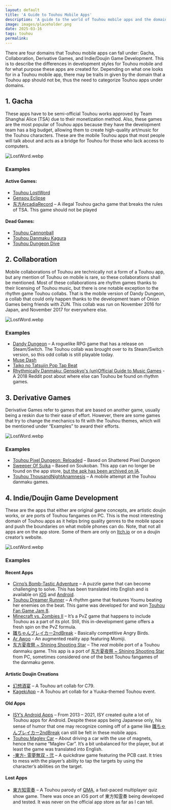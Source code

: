 ```yaml
---
layout: default
title: 'A Guide to Touhou Mobile Apps'
description: 'A guide to the world of Touhou mobile apps and the domains they fall under.'
image: images/placeholder.png
date: 2025-03-16
tags: touhou
permalink:
---
```

There are four domains that Touhou mobile apps can fall under: Gacha, Collaboration, Derivative Games, and Indie/Doujin Game Development. This is to describe the differences in development styles for Touhou mobile and for what purpose these apps are created for. Depending on what one looks for in a Touhou mobile app, there may be traits in given by the domain that a Touhou app should not be, thus the need to categorize Touhou apps under domains.

## 1. Gacha
These apps have to be semi-official Touhou works approved by Team Shanghai Alice (TSA) due to their monetization method. Also, these games are the most popular of Touhou apps because they have the development team has a big budget, allowing them to create high-quality art/music for the Touhou characters. These are the mobile Touhou apps that most people will talk about and acts as a bridge for Touhou for those who lack access to computers.

![LostWord.webp](/images/findings/touhou-mobile-apps/LostWord.webp)

### Examples

#### Active Games:
- [Touhou LostWord](https://global.touhoulostword.com/)
- [Gensou Eclipse](https://gensoueclipse.jp/)
- [东方ArcadiaRecord](https://thwiki.cc/%E4%B8%9C%E6%96%B9ArcadiaRecord) – A illegal Touhou gacha game that breaks the rules of TSA. This game should not be played

#### Dead Games:
- [Touhou Cannonball](https://en.touhouwiki.net/wiki/Touhou_Cannonball)
- [Touhou Danmaku Kagura](https://en.touhouwiki.net/wiki/Touhou_Danmaku_Kagura)
- [Touhou Dungeon Dive](https://www.youtube.com/watch?v=1V0pFXF2RCQ)



## 2. Collaboration
Mobile collaborations of Touhou are technically not a form of a Touhou app, but any mention of Touhou on mobile is rare, so these collaborations shall be mentioned. Most of these collaborations are rhythm games thanks to their licensing of Touhou music, but there is one notable exception to the rhythm game Touhou collabs.
That is the mobile version of Dandy Dungeon, a collab that could only happen thanks to the development team of Onion Games being friends with ZUN. This collab was run on November 2016 for Japan, and November 2017 for everywhere else.

![LostWord.webp](/images/findings/touhou-mobile-apps/DandyDungeon.webp)

### Examples
- [Dandy Dungeon](https://www.youtube.com/watch?v=oj1lduPTVSY) – A roguelike RPG game that has a release on Steam/Switch. The Touhou collab was brought over to its Steam/Switch version, so this odd collab is still playable today.
- [Muse Dash](https://www.youtube.com/watch?v=cqirNxKq6Oc)
- [Taiko no Tatsujin Pop Tap Beat](https://taikotime.blogspot.com/2023/09/taiko-no-tatsujin-pop-tap-beat-version.html)
- [Rhythmically Danmaku: Gensokyo's (un)Official Guide to Music Games](https://www.reddit.com/r/touhou/comments/6bwy5i/rhythmically_danmaku_gensokyos_unofficial_guide/) - A 2018 Reddit post about where else can Touhou be found on rhythm games.

## 3. Derivative Games
Derivative Games refer to games that are based on another game, usually being a reskin due to their ease of effort. However, there are some games that try to change the mechanics to fit with the Touhou themes, which will be mentioned under “Examples” to award their efforts.

![LostWord.webp](/images/findings/touhou-mobile-apps/TouhouPixelDungeon.webp)

### Examples
- [Touhou Pixel Dungeon: Reloaded](https://play.google.com/store/apps/details?id=com.touhoupixel.touhoupixeldungeonreloaded&hl=en-US) – Based on Shattered Pixel Dungeon
- [Sweeper Of Suika](https://x.com/satoritan_net) – Based on Soukoban. This app can no longer be found on the app store, [but the apk has been archived on IA](https://archive.org/details/sweeper-of-suika).
- [Touhou ThousandNightAnamnesis](https://play.google.com/store/apps/details?id=com.knead.TouhouTNA02) – A mobile attempt at the Touhou danmaku games.

## 4. Indie/Doujin Game Development
These are the apps that either are original game concepts, are artistic doujin works, or are ports of Touhou fangames on PC. This is the most interesting domain of Touhou apps as it helps bring quality genres to the mobile space and push the boundaries on what mobile phones can do.
Note, that not all apps are on the app store. Some of them are only on [Itch.io](https://itch.io/games/platform-android/tag-touhou) or on a doujin creator’s website.

![LostWord.webp](/images/findings/touhou-mobile-apps/CirnoBombTasticAdventure.webp)

### Examples

#### Recent Apps
- [Cirno’s Bomb-Tastic Adventure](https://x.com/yomogi_soft/status/1834566490575495281) – A puzzle game that can become challenging to solve. This has been translated into English and is available on [iOS](https://apps.apple.com/us/app/cirnos-bomb-tastic-adventure/id6477382159) and [Android](https://play.google.com/store/apps/details?id=com.yomogisoft.CirnoDokkanBoukenki).
- [Touhou Dreamer Runner](https://lever210.itch.io/touhou-dream-runner) – A rhythm game that features Youmu beating her enemies on the beat. This game was developed for and won [Touhou Fan Game Jam 8](https://itch.io/jam/touhou-jam-8).
- [Minecraft vs. Zombies II](https://cuerzor.itch.io/mvz2) – It’s a PvZ game that happens to include Touhou as a part of its plot. Still, this in-development game offers a fresh spin on the PvZ formula.
- [雛ちゃんブレイカー2ndBreak](https://store.steampowered.com/app/2089490/2ndBreak/) - Basically competitive Angry Birds.
- [Ar Awoo](https://ar-awoo.com/) - An augmented reality app featuring Momiji.
- [东方夏夜祭 ~ Shining Shooting Star](https://play.google.com/store/apps/details?id=com.yukarigame.stg.touhousss&hl=en-US) – The *real* mobile port of a Touhou danmaku game. This app is a port of [东方夏夜祭 ~ Shining Shooting Star](https://en.touhouwiki.net/wiki/Shining_Shooting_Star) from PC, sometimes considered one of the best Touhou fangames of the danmaku genre.

#### Artistic Doujin Creations
- [幻想酒宴](https://archive.org/details/soukyu-net) – A Touhou art collab for C79.
- [KagekiApp](https://archive.org/details/soukyu-net) – A Touhou art collab for a Yuuka-themed Touhou event.

#### Old Apps
- [ISY’s Android Apps](https://archive.org/details/isy-android-archive) – From 2013 – 2021, ISY created quite a lot of Touhou apps for Android. Despite these apps being Japanese only, his sense of humor that one may recognize coming off of a game like [雛ちゃんブレイカー2ndBreak](https://store.steampowered.com/app/2089490/2ndBreak/) can still be felt in these mobile apps.
- [Touhou Maglev Car](https://archive.org/details/touhou-maglev-car) – About driving a car with the use of magnets, hence the name “Maglev Car”. It’s a bit unbalanced for the player, but at least the game was translated into English.
- [-東方- 霊夢無双・弐](https://archive.org/details/capote-android-archive) – A quickdraw game featuring the PCB cast. It tries to mess with the player’s ability to tap the targets by using the character’s abilities on the target.

#### Lost Apps
- [東方知霊奏](https://moriyashrine.org/community/threads/touhou-lost-media.1319/post-7317) – A Touhou parody of [QMA](https://p.eagate.573.jp/game/qma/18/top/index.html), a fast-paced multiplayer quiz show game. There was once an iOS port of 東方知霊奏 being developed and tested. It was never on the official app store as far as I can tell.
